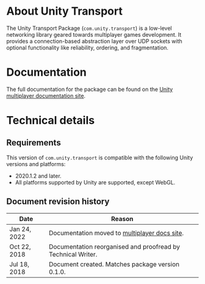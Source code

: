 # About Unity Transport

The Unity Transport Package (`com.unity.transport`) is a low-level networking library geared towards multiplayer games development. It provides a connection-based abstraction layer over UDP sockets with optional functionality like reliability, ordering, and fragmentation.

# Documentation

The full documentation for the package can be found on the [Unity multiplayer documentation site](https://docs-multiplayer.unity3d.com/transport/1.0.0/introduction).

# Technical details

## Requirements

This version of `com.unity.transport` is compatible with the following Unity versions and platforms:

* 2020.1.2 and later.
* All platforms supported by Unity are supported, except WebGL.

## Document revision history

|Date|Reason|
|---|---|
|Jan 24, 2022|Documentation moved to [multiplayer docs site](https://docs-multiplayer.unity3d.com/).|
|Oct 22, 2018|Documentation reorganised and proofread by Technical Writer.|
|Jul 18, 2018|Document created. Matches package version 0.1.0.|
